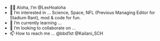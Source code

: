 - 👋🌺 Aloha, I’m @LexHoaloha
- 👀 I’m interested in ... Science, Space, NFL (Previous Managing Editor for Stadium Rant), mod & code for fun. 
- 🌱 I’m currently learning ...
- 💞️ I’m looking to collaborate on ...
- 📫 How to reach me ... @bbd1st @Kailani_SCH

<!---
LexHoaloha/LexHoaloha is a ✨ special ✨ repository because its `README.md` (this file) appears on your GitHub profile.
You can click the Preview link to take a look at your changes.
--->

